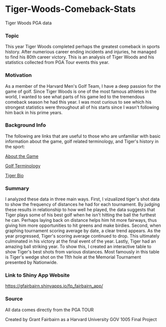 # Tiger-Woods-Comeback-Stats
Tiger Woods PGA data

### Topic

This year Tiger Woods completed perhaps the greatest comeback in sports history. After numerious career ending incidents and injuries, he managed to find his 80th career victory. This is an analysis of Tiger Woods and his statistics collected from PGA Tour events this year.

### Motivation

As a member of the Harvard Men's Golf Team, I have a deep passion for the game of golf. Since Tiger Woods is one of the most famous athletes in the world, I wanted to see what parts of his game led to the tremendous comeback season he had this year. I was most curious to see which his strongest statistics were throughout all of his starts since I wasn't following him back in his prime years.

### Background Info

The following are links that are useful to those who are unfamiliar with basic information about the game, golf related 
terminology, and Tiger's history in the sport:

[About the Game](http://news.bbc.co.uk/sport2/hi/golf/rules_and_equipment/4230206.stm)

[Golf Terminology](https://bleacherreport.com/articles/1626046-tiger-woods-five-stats-every-golfer-)

[Tiger Bio](https://tigerwoods.com/biography/)

### Summary

I analyzed these data in three main ways. First, I vizualized tiger's shot data to show the frequency of distances he had for each tournament. By judging these results in relationship to how well he played, the data suggests that Tiger plays some of his best golf when he isn't hitting the ball the furthest he can. Perhaps laying back on distance helps him hit more fairways, thus giving him more opportunities to hit greens and make birdies. Second, when graphing tournament scoring average by date, a clear trend appears. As the year progressed, Tiger's scoring average continued to drop. This ultimately culminated in his victory at the final event of the year. Lastly, Tiger had an amazing ball striking year. To show this, I created an interactive table to show Tiger's best shots from various distances. Most famously in this table is Tiger's wedge shot on the 11th hole at the Memorial Tournament presented by Nationwide.

### Link to Shiny App Website
https://gfairbairn.shinyapps.io/fp_fairbairn_app/

### Source

All data comes directly from the PGA TOUR


Created by Grant Fairbairn as a Harvard University GOV 1005 Final Project
